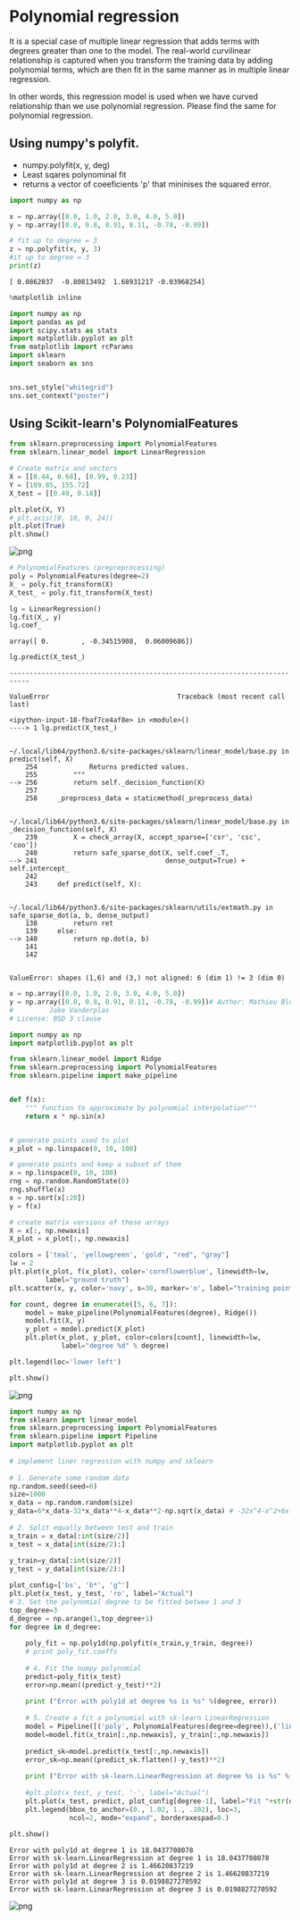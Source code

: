 
# Polynomial regression

It is a special case of multiple linear regression that adds terms with degrees greater than one to the model. The real-world curvilinear relationship is captured when you transform the training data by adding polynomial terms, which are then fit in the same manner as in multiple linear regression.

In other words, this regression model is used when we have curved relationship than we use polynomial regression. 
Please find the same for polynomial regression. 

## Using numpy's polyfit. 

- numpy.polyfit(x, y, deg)
- Least sqares polynominal fit
- returns a vector of coeeficients 'p' that mininises the squared error. 


```python
import numpy as np
```


```python
x = np.array([0.0, 1.0, 2.0, 3.0, 4.0, 5.0])
y = np.array([0.0, 0.8, 0.91, 0.11, -0.78, -0.99])
```


```python
# fit up to degree = 3
z = np.polyfit(x, y, 3)
#it up to degree = 3
print(z)
```

    [ 0.0862037  -0.80813492  1.68931217 -0.03968254]



```python
%matplotlib inline

import numpy as np
import pandas as pd
import scipy.stats as stats
import matplotlib.pyplot as plt
from matplotlib import rcParams
import sklearn 
import seaborn as sns


sns.set_style("whitegrid")
sns.set_context("poster")
```

## Using Scikit-learn's PolynomialFeatures


```python
from sklearn.preprocessing import PolynomialFeatures
from sklearn.linear_model import LinearRegression
```


```python
# Create matrix and vectors
X = [[0.44, 0.68], [0.99, 0.23]]
Y = [109.85, 155.72]
X_test = [[0.49, 0.18]]
```


```python
plt.plot(X, Y)
# plt.axis([0, 10, 0, 24])
plt.plot(True)
plt.show()
```


![png](1.3.%20Polynomial%20regression_files/1.3.%20Polynomial%20regression_12_0.png)



```python
# PolynomialFeatures (prepreprocessing)
poly = PolynomialFeatures(degree=2)
X_ = poly.fit_transform(X)
X_test_ = poly.fit_transform(X_test)
```


```python
lg = LinearRegression()
lg.fit(X_, y)
lg.coef_
```




    array([ 0.        , -0.34515908,  0.06009686])




```python
lg.predict(X_test_)
```


    ---------------------------------------------------------------------------

    ValueError                                Traceback (most recent call last)

    <ipython-input-18-fbaf7ce4af8e> in <module>()
    ----> 1 lg.predict(X_test_)
    

    ~/.local/lib64/python3.6/site-packages/sklearn/linear_model/base.py in predict(self, X)
        254             Returns predicted values.
        255         """
    --> 256         return self._decision_function(X)
        257 
        258     _preprocess_data = staticmethod(_preprocess_data)


    ~/.local/lib64/python3.6/site-packages/sklearn/linear_model/base.py in _decision_function(self, X)
        239         X = check_array(X, accept_sparse=['csr', 'csc', 'coo'])
        240         return safe_sparse_dot(X, self.coef_.T,
    --> 241                                dense_output=True) + self.intercept_
        242 
        243     def predict(self, X):


    ~/.local/lib64/python3.6/site-packages/sklearn/utils/extmath.py in safe_sparse_dot(a, b, dense_output)
        138         return ret
        139     else:
    --> 140         return np.dot(a, b)
        141 
        142 


    ValueError: shapes (1,6) and (3,) not aligned: 6 (dim 1) != 3 (dim 0)



```python
x = np.array([0.0, 1.0, 2.0, 3.0, 4.0, 5.0])
y = np.array([0.0, 0.8, 0.91, 0.11, -0.78, -0.99])# Author: Mathieu Blondel
#         Jake Vanderplas
# License: BSD 3 clause

import numpy as np
import matplotlib.pyplot as plt

from sklearn.linear_model import Ridge
from sklearn.preprocessing import PolynomialFeatures
from sklearn.pipeline import make_pipeline


def f(x):
    """ function to approximate by polynomial interpolation"""
    return x * np.sin(x)


# generate points used to plot
x_plot = np.linspace(0, 10, 100)

# generate points and keep a subset of them
x = np.linspace(0, 10, 100)
rng = np.random.RandomState(0)
rng.shuffle(x)
x = np.sort(x[:20])
y = f(x)

# create matrix versions of these arrays
X = x[:, np.newaxis]
X_plot = x_plot[:, np.newaxis]

colors = ['teal', 'yellowgreen', 'gold', "red", "gray"]
lw = 2
plt.plot(x_plot, f(x_plot), color='cornflowerblue', linewidth=lw,
         label="ground truth")
plt.scatter(x, y, color='navy', s=30, marker='o', label="training points")

for count, degree in enumerate([5, 6, 7]):
    model = make_pipeline(PolynomialFeatures(degree), Ridge())
    model.fit(X, y)
    y_plot = model.predict(X_plot)
    plt.plot(x_plot, y_plot, color=colors[count], linewidth=lw,
             label="degree %d" % degree)

plt.legend(loc='lower left')

plt.show()
```


![png](1.3.%20Polynomial%20regression_files/1.3.%20Polynomial%20regression_16_0.png)



```python
import numpy as np
from sklearn import linear_model
from sklearn.preprocessing import PolynomialFeatures
from sklearn.pipeline import Pipeline
import matplotlib.pyplot as plt
 
# implement liner regression with numpy and sklearn
 
# 1. Generate some random data
np.random.seed(seed=0)
size=1000
x_data = np.random.random(size)
y_data=6*x_data-32*x_data**4-x_data**2-np.sqrt(x_data) # -32x^4-x^2+6x-sqrt(x)
 
# 2. Split equally between test and train
x_train = x_data[:int(size/2)]
x_test = x_data[int(size/2):]
 
y_train=y_data[:int(size/2)]
y_test = y_data[int(size/2):]
```


```python
plot_config=['bs', 'b*', 'g^']
plt.plot(x_test, y_test, 'ro', label="Actual")
# 3. Set the polynomial degree to be fitted betwee 1 and 3
top_degree=3
d_degree = np.arange(1,top_degree+1)
for degree in d_degree:
     
    poly_fit = np.poly1d(np.polyfit(x_train,y_train, degree))
    # print poly_fit.coeffs
     
    # 4. Fit the numpy polynomial
    predict=poly_fit(x_test)
    error=np.mean((predict-y_test)**2)
     
    print ("Error with poly1d at degree %s is %s" %(degree, error))
     
    # 5. Create a fit a polynomial with sk-learn LinearRegression
    model = Pipeline([('poly', PolynomialFeatures(degree=degree)),('linear', linear_model.LinearRegression())])
    model=model.fit(x_train[:,np.newaxis], y_train[:,np.newaxis])
     
    predict_sk=model.predict(x_test[:,np.newaxis])
    error_sk=np.mean((predict_sk.flatten()-y_test)**2)
     
    print ("Error with sk-learn.LinearRegression at degree %s is %s" %(degree, error_sk))
     
    #plt.plot(x_test, y_test, '-', label="Actual")
    plt.plot(x_test, predict, plot_config[degree-1], label="Fit "+str(degree)+ " degree poly")
    plt.legend(bbox_to_anchor=(0., 1.02, 1., .102), loc=3,
               ncol=2, mode="expand", borderaxespad=0.)
 
plt.show()
```

    Error with poly1d at degree 1 is 18.0437708078
    Error with sk-learn.LinearRegression at degree 1 is 18.0437708078
    Error with poly1d at degree 2 is 1.46620837219
    Error with sk-learn.LinearRegression at degree 2 is 1.46620837219
    Error with poly1d at degree 3 is 0.0198827270592
    Error with sk-learn.LinearRegression at degree 3 is 0.0198827270592



![png](1.3.%20Polynomial%20regression_files/1.3.%20Polynomial%20regression_18_1.png)

